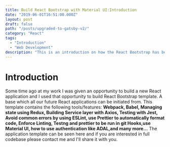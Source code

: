 ```yaml
---
title: Build React Bootstrap with Material UI:Introduction
date: "2019-06-01T16:51:00.000Z"
layout: post
draft: false
path: "/posts/upgraded-to-gatsby-v2/"
category: "React"
tags:
  - "Introduction"
  - "Web Development"
description: "This is an introduction on how the React Bootstrap has been built..."
---
```


# Introduction

Some time ago at my work I was given an opportunity to build a new React application and I used that opportunity to build React Bootstrap template. A base which all our future React applications can be initiated from.  This template contains the following tools/features: **Webpack, Babel, Managing state using Redux, Building Service layer with Axios,   Testing with Jest, Avoid common errors by using ESLint, use Prettier to automatically format code, Enforce Linting, Testng and prettier to be run in git Hooks,use Material UI, how to use authentication like ADAL,and many more...** The application template can be seen here and if you are interested in full codebase please contact me and I'll share it with you.